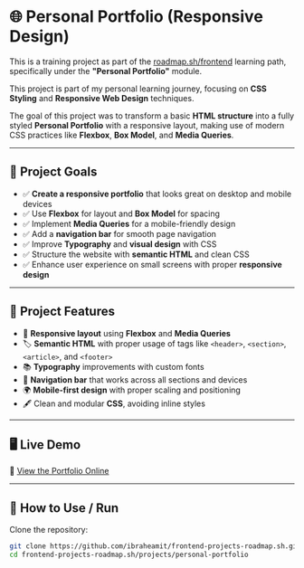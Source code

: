 # 🌐 Personal Portfolio (Responsive Design)

This is a training project as part of the [roadmap.sh/frontend](https://roadmap.sh/frontend) learning path, specifically under the **"Personal Portfolio"** module.

This project is part of my personal learning journey, focusing on **CSS Styling** and **Responsive Web Design** techniques.

The goal of this project was to transform a basic **HTML structure** into a fully styled **Personal Portfolio** with a responsive layout, making use of modern CSS practices like **Flexbox**, **Box Model**, and **Media Queries**.

---

## 🎯 Project Goals

- ✅ **Create a responsive portfolio** that looks great on desktop and mobile devices
- ✅ Use **Flexbox** for layout and **Box Model** for spacing
- ✅ Implement **Media Queries** for a mobile-friendly design
- ✅ Add a **navigation bar** for smooth page navigation
- ✅ Improve **Typography** and **visual design** with CSS
- ✅ Structure the website with **semantic HTML** and clean CSS
- ✅ Enhance user experience on small screens with proper **responsive design**

---

## 📄 Project Features

- 🎨 **Responsive layout** using **Flexbox** and **Media Queries**
- 🏷️ **Semantic HTML** with proper usage of tags like `<header>`, `<section>`, `<article>`, and `<footer>`
- 📚 **Typography** improvements with custom fonts
- 🔗 **Navigation bar** that works across all sections and devices
- 🌍 **Mobile-first design** with proper scaling and positioning
- 🖋️ Clean and modular **CSS**, avoiding inline styles

---

## 🖥️ Live Demo

🔗 [View the Portfolio Online](https://ibraheamit.github.io/frontend-projects-roadmap.sh/projects/personal-portfolio/)

---

## 📁 How to Use / Run

Clone the repository:

```bash
git clone https://github.com/ibraheamit/frontend-projects-roadmap.sh.git
cd frontend-projects-roadmap.sh/projects/personal-portfolio
```
